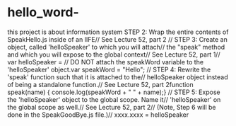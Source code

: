 # hello_word-
this project is about information system
STEP 2: Wrap the entire contents of SpeakHello.js inside of an IIFE// See Lecture
 52, part 2 //
 STEP 3: Create an object, called 'helloSpeaker' to which you will attach// the "speak" method and which you will expose to the global context// See Lecture 
52, part 1// var helloSpeaker = // DO NOT attach the speakWord variable to the 'helloSpeaker' object.var speakWord = "Hello"; // 
STEP 4: Rewrite the 'speak' function such that it is attached to the// helloSpeaker object instead of being a standalone function.// 
See Lecture 52, part 2function speak(name) { console.log(speakWord + " " + name);} // 
STEP 5: Expose the 'helloSpeaker' object to the global scope. Name it// 'helloSpeaker' on the global scope as well.// 
See Lecture 52, part 2// (Note, Step 6 will be done in the SpeakGoodBye.js file.)// xxxx.xxxx = helloSpeaker
